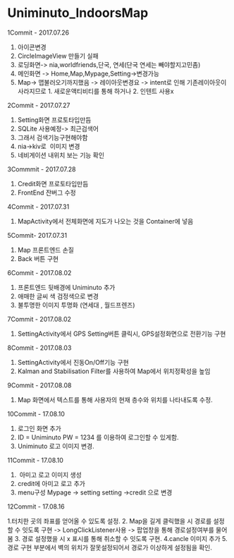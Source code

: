# Uniminuto_IndoorsMap

1Commit - 2017.07.26
1. 아이콘변경
2. CircleImageView 만들기 실패
3. 로딩화면-> nia,worldfriends,단국, 연세(단국 연세는 빼야할지고민좀)
4. 메인화면 -> Home,Map,Mypage,Setting->변경가능
5. Map-> 맵불러오기까지했음 -> 레이아웃변경요 -> intent로 인해 기존레이아웃이 사라지므로 1. 새로운액티비티를 통해 하거나
                                                                                   2. 인텐트 사용x



2Commit - 2017.07.27
1. Setting화면 프로토타입만듬
2. SQLite 사용예정-> 최근검색어
3. 그래서 검색기능구현해야함
4. nia->kiv로  이미지 변경
5. 네비게이션 내위치 보는 기능 확인



3Commmit - 2017.07.28
1. Credit화면 프로토타입만듬
2. FrontEnd 잔버그 수정




4Commit - 2017.07.31
1. MapActivity에서 전체화면에 지도가 나오는 것을 Container에 넣음



5Commit- 2017.07.31
1. Map 프론트엔드 손질
2. Back 버튼 구현 


6Commit - 2017.08.02
1. 프론트엔드 뒷배경에 Uniminuto 추가
2. 애매한 글씨 색 검정색으로 변경
3. 불투명한 이미지 투명화 (연세대 , 월드프렌즈)



7Commit - 2017.08.02
1. SettingActivity에서 GPS Setting버튼 클릭시, GPS설정화면으로 전환기능 구현



8Commit - 2017.08.03
1. SettingActivity에서 진동On/Off기능 구현
2. Kalman and Stabilisation Filter를 사용하여 Map에서 위치정확성을 높임


9Commit - 2017.08.08

1. Map 화면에서 텍스트를 통해 사용자의 현재 층수와 위치를 나타내도록 수정.

10Commit - 17.08.10
1. 로그인 화면 추가 
2. ID = Uniminuto
   PW = 1234
를 이용하여 로그인할 수 있게함.
3. Uniminuto 로고 이미지 변경.

11Commit - 17.08.10
1.  아미고 로고 이미지 생성
2. credit에 아미고 로고 추가
3. menu구성 Mypage -> setting
                 setting ->credit
으로 변경



12Commit - 17.08.16

1.터치한 곳의 좌표를 얻어올 수 있도록 설정.
2. Map을 길게 클릭했을 시 경로를 설정할 수 잇도록 구현
-> LongClickListener사용
-> 팝업창을 통해 경로설정여부를 물어봄
3. 경로 설정했을 시 x 표시를 통해 취소할 수 잇도록 구현.
4.cancle 이미지 추가
5. 경로 구현 부분에서 벽의 위치가 잘못설정되어서 경로가 이상하게 설정됨을 확인.
